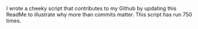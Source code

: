 I wrote a cheeky script that contributes to my Github by updating this ReadMe to illustrate why more than commits matter. This script has run 750 times.